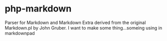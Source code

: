 php-markdown
============

Parser for Markdown and Markdown Extra derived from the original Markdown.pl by John Gruber.
I want to make some thing...someing using in markdownpad
